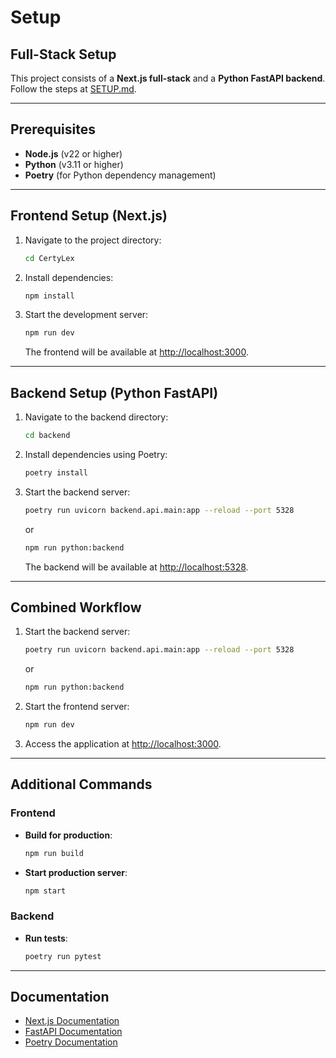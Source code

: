 # Setup

## Full-Stack Setup

This project consists of a **Next.js full-stack** and a **Python FastAPI backend**. Follow the steps at [SETUP.md](./SETUP.md).

---

## Prerequisites

- **Node.js** (v22 or higher)
- **Python** (v3.11 or higher)
- **Poetry** (for Python dependency management)

---

## Frontend Setup (Next.js)

1. Navigate to the project directory:

   ```bash
   cd CertyLex
   ```

2. Install dependencies:

   ```bash
   npm install
   ```

3. Start the development server:

   ```bash
   npm run dev
   ```

   The frontend will be available at [http://localhost:3000](http://localhost:3000).

---

## Backend Setup (Python FastAPI)

1. Navigate to the backend directory:

   ```bash
   cd backend
   ```

2. Install dependencies using Poetry:

   ```bash
   poetry install
   ```

3. Start the backend server:

   ```bash
   poetry run uvicorn backend.api.main:app --reload --port 5328
   ```

   or

   ```bash
   npm run python:backend
   ```

   The backend will be available at [http://localhost:5328](http://localhost:5328).

---

## Combined Workflow

1. Start the backend server:

   ```bash
   poetry run uvicorn backend.api.main:app --reload --port 5328
   ```

   or

   ```bash
   npm run python:backend
   ```

2. Start the frontend server:

   ```bash
   npm run dev
   ```

3. Access the application at [http://localhost:3000](http://localhost:3000).

---

## Additional Commands

### Frontend

- **Build for production**:

  ```bash
  npm run build
  ```

- **Start production server**:

  ```bash
  npm start
  ```

### Backend

- **Run tests**:

  ```bash
  poetry run pytest
  ```

---

## Documentation

- [Next.js Documentation](https://nextjs.org/docs)
- [FastAPI Documentation](https://fastapi.tiangolo.com/)
- [Poetry Documentation](https://python-poetry.org/docs/)
